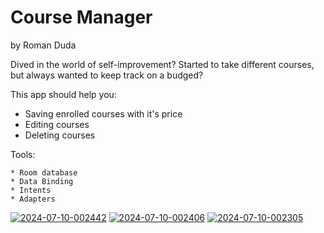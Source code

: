 # Course Manager
by Roman Duda

Dived in the world of self-improvement? Started to take different courses, but always wanted to keep track on a budged?

This app should help you:

  * Saving enrolled courses with it's price
  * Editing courses
  * Deleting courses

Tools:

    * Room database
    * Data Binding
    * Intents
    * Adapters

<a href="https://ibb.co/CnbbFCY"><img src="https://i.ibb.co/19rrxyP/2024-07-10-002442.png" alt="2024-07-10-002442" border="0"></a>
<a href="https://ibb.co/K0Jxk8d"><img src="https://i.ibb.co/bWk5ZGT/2024-07-10-002406.png" alt="2024-07-10-002406" border="0"></a>
<a href="https://ibb.co/yYwsf1s"><img src="https://i.ibb.co/X3hJ2gJ/2024-07-10-002305.png" alt="2024-07-10-002305" border="0"></a>
  
  
